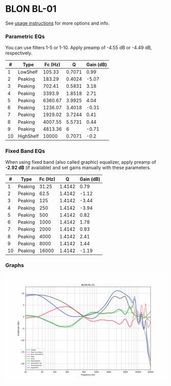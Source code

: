 # BLON BL-01
See [usage instructions](https://github.com/jaakkopasanen/AutoEq#usage) for more options and info.

### Parametric EQs
You can use filters 1-5 or 1-10. Apply preamp of -4.55 dB or -4.49 dB, respectively.

|   # | Type      |   Fc (Hz) |      Q |   Gain (dB) |
|-----|-----------|-----------|--------|-------------|
|   1 | LowShelf  |    105.33 | 0.7071 |        0.99 |
|   2 | Peaking   |    183.29 | 0.4024 |       -5.07 |
|   3 | Peaking   |    702.41 | 0.5831 |        3.18 |
|   4 | Peaking   |   3393.9  | 1.8518 |        2.71 |
|   5 | Peaking   |   6360.67 | 3.9925 |        4.04 |
|   6 | Peaking   |   1236.07 | 3.4018 |       -0.31 |
|   7 | Peaking   |   1929.02 | 3.7244 |        0.41 |
|   8 | Peaking   |   4007.55 | 5.5731 |        0.44 |
|   9 | Peaking   |   4813.36 | 6      |       -0.71 |
|  10 | HighShelf |  10000    | 0.7071 |       -0.2  |

### Fixed Band EQs
When using fixed band (also called graphic) equalizer, apply preamp of **-2.92 dB** (if available) and set gains manually with these parameters.

|   # | Type    |   Fc (Hz) |      Q |   Gain (dB) |
|-----|---------|-----------|--------|-------------|
|   1 | Peaking |     31.25 | 1.4142 |        0.79 |
|   2 | Peaking |     62.5  | 1.4142 |       -1.12 |
|   3 | Peaking |    125    | 1.4142 |       -3.44 |
|   4 | Peaking |    250    | 1.4142 |       -3.94 |
|   5 | Peaking |    500    | 1.4142 |        0.82 |
|   6 | Peaking |   1000    | 1.4142 |        1.78 |
|   7 | Peaking |   2000    | 1.4142 |        0.93 |
|   8 | Peaking |   4000    | 1.4142 |        2.41 |
|   9 | Peaking |   8000    | 1.4142 |        1.44 |
|  10 | Peaking |  16000    | 1.4142 |       -1.19 |

### Graphs
![](./BLON%20BL-01.png)
